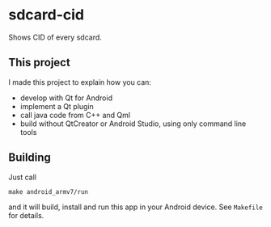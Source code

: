 # sdcard-cid

Shows CID of every sdcard.

## This project

I made this project to explain how you can:

 - develop with Qt for Android
 - implement a Qt plugin
 - call java code from C++ and Qml
 - build without QtCreator or Android Studio, using only command line tools

## Building

Just call

```
make android_armv7/run
```

and it will build, install and run this app in your Android device. See
`Makefile` for details.
